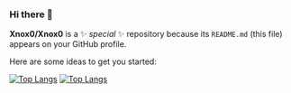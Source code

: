 ### Hi there 👋

**Xnox0/Xnox0** is a ✨ _special_ ✨ repository because its `README.md` (this file) appears on your GitHub profile.

Here are some ideas to get you started:

[![Top Langs](https://github-readme-stats.vercel.app/api?username=xnox0&theme=react&show_icons=true)](https://github.com/Xnox0/github-readme-stats)
[![Top Langs](https://github-readme-stats.vercel.app/api/top-langs/?username=Xnox0&show_icons=true&theme=react)](https://github.com/Xnox0/github-readme-stats)

